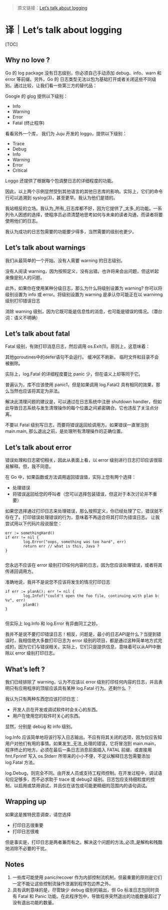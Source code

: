 > 原文链接：[Let’s talk about logging](https://cyningsun.github.io/09-27-2019/lets-talk-about-logging-cn.html)



# 译｜Let’s talk about logging



[TOC]



## Why no love ?


Go 的 log package 没有日志级别，你必须自己手动添加 debug、info、warn 和 error 等前缀。另外，Go 的 日志类型无法以包为基础打开或者关闭这些不同级别。通过比较，让我们看一些第三方的替代品：

Google 的 glog 提供以下级别：

- Info
- Warning
- Error
- Fatal (终止程序)

看看另外一个库， 我们为 Juju 开发的 loggo，提供以下级别：

- Trace
- Debug
- Info
- Warning
- Error
- Critical

Loggo 还提供了根据每个包调整日志的详细程度的功能。

因此，以上两个示例显然受到其他语言的其他日志库的影响。实际上，它们的命令行可以追溯到 syslog(3)，甚至更早。我认为他们是错的。

我站相反的立场。我认为_所有_日志库都不好，因为它提供了_太多_的功能。一系列令人困惑的选择，使程序员必须清楚地思考如何与未来的读者沟通，而读者将要使用他们的日志。

我认为成功的日志包需要的功能要少得多，当然需要的级别也更少。


## Let’s talk about warnings


我们从最简单的一个开始。没有人需要 warning 的日志级别。

没有人阅读 warning，因为按照定义，没有出错。也许将来会出问题，但这听起来像是别人的问题。

此外，如果你在使用某种分级日志，那么为什么将级别设置为 warning? 你可以将级别设置为 info 或 error。将级别设置为 warning 是承认你可能正在以 warninng 级别打印错误日志

消除 warning 级别，因为它既可能是信息性的消息，也可能是错误的情况。（潜台词：语义不明确）


## Let’s talk about fatal


Fatal 级别，有效打印消息日志，然后调用 os.Exit(1)。原则上，这意味着：

其他goroutines中的defer语句不会运行。
缓冲区不刷新。
临时文件和目录不会被删除。

实际上，log.Fatal 的详细程度要比 panic 少，但在语义上却等同于它。

普遍认为，库不应该使用 panic1，但是如果调用 log.Fatal2 具有相同的效果，那么当然也应该将其定为非法。

解决此清理问题的建议是，可以通过在日志系统中注册 shutdown handler，但如此导致日志系统与发生清理操作的每个位置之间紧密耦合。它也违反了关注点分离。

不要以 Fatal 级别写日志，而要将错误返回给调用方。如果错误一直冒泡到 main.main, 那么退出之前，是处理所有清理操作的正确位置。


## Let’s talk about error


错误处理和日志密切相关，因此从表面上看，以 error 级别进行日志打印应该很容易解释。但，我不同意。

在 Go 中，如果函数或方法调用返回错误值，实际上您有两个选择：

- 处理错误
- 将错误返回给您的呼叫者（您可以选择包装错误，但这对于本次讨论并不重要）

如果您选择通过打印日志来处理错误，那么按照定义，你已经处理了它，错误就不存在了。打印错误处理错误的行为，意味着不再适合将其打印为错误日志。
让我尝试用以下代码片段说服您：

```
err := somethingHard()
if err != nil {
        log.Error("oops, something was too hard", err)
        return err // what is this, Java ?
}


```

您永远不应该在 error 级别打印任何内容的日志，因为您应该处理错误，或者将其传递回调用方。

准确地说，我并不是说您不应该将发生的情况打印日志

```
if err := planA(); err != nil {
        log.Infof("could't open the foo file, continuing with plan b: %v", err)
        planB()
}


```

但实际上 log.Info 和 log.Error 有异曲同工之妙。

我并不是说不要打印错误日志！相反，问题是，最小的日志API是什么？当提到错误时，我相信绝大多数打印日志为 error 级别的项目，都是通过这种简单地方式完成的，因为它们与错误相关。实际上，它们只是提供信息，意味着可以从API中删除以 error 级别打印日志。


## What’s left ?

我们已经排除了 warning，认为不应该以 error 级别打印任何内容的日志，并且表明只有应用程序的顶层应该具有某种 log.Fatal 行为。还剩什么 ？

我认为只有两种东西您应该打印日志：

- 开发人员在开发或调试软件时会关心的东西。
- 用户在使用您的软件时关心的东西。

显然，分别是 debug 和 info 级别。

log.Info 应该简单地将该行写入日志输出。不应有将其关闭的选项，因为仅应告知用户对他们有用的事情。如果发生_无法_处理的错误，它将冒泡到 main.main， 程序终止的地方。必须在最后一条日志消息前面插入 FATAL 前缀，或直接用 fmt.Fprintf 写入 os.Stderr 所带来的小小不便，不足以解释日志包需要添加 log.Fatal 方法。

log.Debug，则完全不同。由开发人员或支持工程师控制。在开发过程中，调试语句应足够多，而不必求助于 trace 或 debug2 级别。日志包应支持细粒度的控制，以启用或禁用调试，并且仅在该包或可能更精细的范围内的语句调试。


## Wrapping up


如果这是推特民意调查，请您选择

- 打印日志很重要
- 打印日志很难

但是事实是，打印日志是两者兼而有之。解决这个问题的方法_必须_是解构和残酷地消除不必要的干扰。


## Notes


1. 一些库可能使用 panic/recover 作为内部控制流机制，但最重要的原则是它们一定不能让这些控制流操作泄漏到程序包边界之外。
2. 具有讽刺意味的是，尽管缺少 debug 级别的输出，但 Go 标准日志包同时具有 Fatal 和 Panic 功能。在此程序包中，导致程序突然退出的功能数量超过了没有退出功能的数量。

